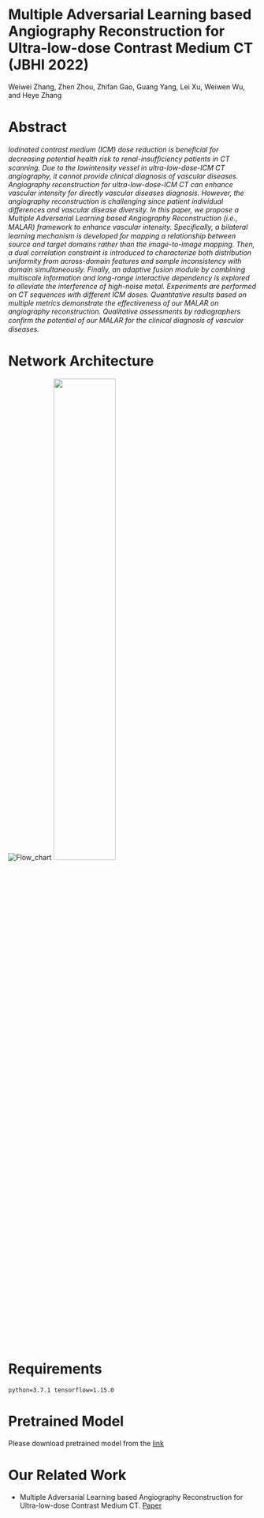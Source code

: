 # Multiple Adversarial Learning based Angiography Reconstruction for Ultra-low-dose Contrast Medium CT (JBHI 2022)
Weiwei Zhang, Zhen Zhou, Zhifan Gao, Guang Yang, Lei Xu, Weiwen Wu, and Heye Zhang

# Abstract
<em>
Iodinated contrast medium (ICM) dose reduction is beneﬁcial for decreasing potential health risk to renal-insufﬁciency patients in CT scanning. Due to the lowintensity vessel in ultra-low-dose-ICM CT angiography, it cannot provide clinical diagnosis of vascular diseases. Angiography reconstruction for ultra-low-dose-ICM CT can enhance vascular intensity for directly vascular diseases diagnosis. However, the angiography reconstruction is challenging since patient individual differences and vascular disease diversity. In this paper, we propose a Multiple Adversarial Learning based Angiography Reconstruction (i.e., MALAR) framework to enhance vascular intensity. Speciﬁcally, a bilateral learning mechanism is developed for mapping a relationship between source and target domains rather than the image-to-image mapping. Then, a dual correlation constraint is introduced to characterize both distribution uniformity from across-domain features and sample inconsistency with domain simultaneously. Finally, an adaptive fusion module by combining multiscale information and long-range interactive dependency is explored to alleviate the interference of high-noise metal. Experiments are performed on CT sequences with different ICM doses. Quantitative results based on multiple metrics demonstrate the effectiveness of our MALAR on angiography reconstruction. Qualitative assessments by radiographers conﬁrm the potential of our MALAR for the clinical diagnosis of vascular diseases.
</em>

# Network Architecture
![Flow_chart](https://user-images.githubusercontent.com/64700979/194312703-2a28018f-a050-4413-8917-98e181258954.png)
<img src="https://user-images.githubusercontent.com/64700979/194312703-2a28018f-a050-4413-8917-98e181258954.png" height="50%" width="50%" />

# Requirements
```
python=3.7.1 tensorflow=1.15.0
```

# Pretrained Model
Please download pretrained model from the [link](https://drive.google.com/drive/folders/1-ze0CiKuJ2MZCTd-cVTV9-SzQPc0vC_x?usp=sharing)

# Our Related Work
* Multiple Adversarial Learning based Angiography Reconstruction for Ultra-low-dose Contrast Medium CT. [Paper]()
